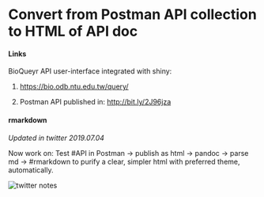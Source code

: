 # Convert from Postman API collection to HTML of API doc

#### Links

BioQueyr API user-interface integrated with shiny:

1. https://bio.odb.ntu.edu.tw/query/

2. Postman API published in: http://bit.ly/2J96jza

#### rmarkdown

_Updated in twitter 2019.07.04_

Now work on: Test #API in Postman -> publish as html -> pandoc -> parse md -> #rmarkdown to purify a clear, simpler html with preferred theme, automatically.

![twitter notes](https://pbs.twimg.com/media/D-kKjrCU0AEKU2Y.png)
